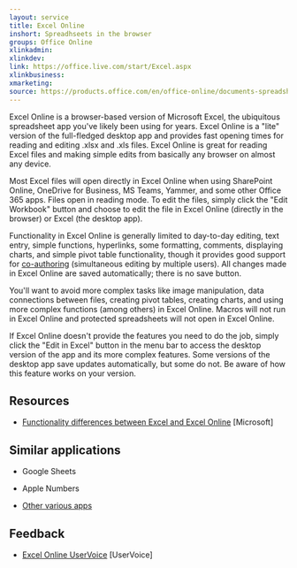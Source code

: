 ```yaml
---
layout: service
title: Excel Online
inshort: Spreadhseets in the browser
groups: Office Online
xlinkadmin: 
xlinkdev: 
link: https://office.live.com/start/Excel.aspx
xlinkbusiness: 
xmarketing: 
source: https://products.office.com/en/office-online/documents-spreadsheets-presentations-office-online
---
```

Excel Online is a browser-based version of Microsoft Excel, the
ubiquitous spreadsheet app you\'ve likely been using for years. Excel
Online is a \"lite\" version of the full-fledged desktop app and
provides fast opening times for reading and editing .xlsx and .xls
files. Excel Online is great for reading Excel files and making simple
edits from basically any browser on almost any device.

Most Excel files will open directly in Excel Online when using
SharePoint Online, OneDrive for Business, MS Teams, Yammer, and some
other Office 365 apps. Files open in reading mode. To edit the files,
simply click the \"Edit Workbook\" button and choose to edit the file in
Excel Online (directly in the browser) or Excel (the desktop app).

Functionality in Excel Online is generally limited to day-to-day
editing, text entry, simple functions, hyperlinks, some formatting,
comments, displaying charts, and simple pivot table functionality,
though it provides good support for
[co-authoring](http://icsh.pt/CoAuthoring) (simultaneous editing by
multiple users). All changes made in Excel Online are saved
automatically; there is no save button.

You\'ll want to avoid more complex tasks like image manipulation, data
connections between files, creating pivot tables, creating charts, and
using more complex functions (among others) in Excel Online. Macros will
not run in Excel Online and protected spreadsheets will not open in
Excel Online.

If Excel Online doesn\'t provide the features you need to do the job,
simply click the \"Edit in Excel\" button in the menu bar to access the
desktop version of the app and its more complex features. Some versions
of the desktop app save updates automatically, but some do not. Be aware
of how this feature works on your version.

Resources
---------

-   [Functionality differences between Excel and Excel
    Online](https://support.office.com/en-us/article/Differences-between-using-a-workbook-in-the-browser-and-in-Excel-F0DC28ED-B85D-4E1D-BE6D-5878005DB3B6)
    \[Microsoft\]

Similar applications
--------------------

-   Google Sheets

-   Apple Numbers

-   [Other various
    apps](https://en.wikipedia.org/wiki/List_of_spreadsheet_software#Online_spreadsheets)
    
Feedback
---------

-   [Excel Online UserVoice](https://excel.uservoice.com/forums/274580-excel-online)
    \[UserVoice\]
